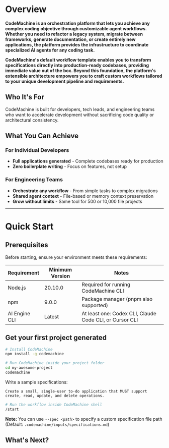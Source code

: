 # Overview

**CodeMachine is an orchestration platform that lets you achieve any complex coding objective through customizable agent workflows. Whether you need to refactor a legacy system, migrate between frameworks, generate documentation, or create entirely new applications, the platform provides the infrastructure to coordinate specialized AI agents for any coding task.**

**CodeMachine's default workflow template enables you to transform specifications directly into production-ready codebases, providing immediate value out of the box. Beyond this foundation, the platform's extensible architecture empowers you to craft custom workflows tailored to your unique development pipeline and requirements.**

## Who It's For

CodeMachine is built for developers, tech leads, and engineering teams who want to accelerate development without sacrificing code quality or architectural consistency.

## What You Can Achieve

### For Individual Developers

- **Full applications generated** - Complete codebases ready for production
- **Zero boilerplate writing** - Focus on features, not setup

### For Engineering Teams

- **Orchestrate any workflow** - From simple tasks to complex migrations
- **Shared agent context** - File-based or memory context preservation
- **Grow without limits** - Same tool for 500 or 10,000 file projects

---

# Quick Start

## Prerequisites
Before starting, ensure your environment meets these requirements:

| Requirement | Minimum Version | Notes |
|------------|----------------|-------|
| Node.js | 20.10.0 | Required for running CodeMachine CLI |
| npm | 9.0.0 | Package manager (pnpm also supported) |
| AI Engine CLI | Latest | At least one: Codex CLI, Claude Code CLI, or Cursor CLI |

## Get your first project generated

```bash
# Install CodeMachine
npm install -g codemachine
```

```bash
# Run CodeMachine inside your project folder
cd my-awesome-project
codemachine
```

Write a sample specifications:
```
Create a small, single-user to-do application that MUST support create, read, update, and delete operations.
```

```bash
# Run the workflow inside CodeMachine shell
/start
```

**Note:** You can use `--spec <path>` to specify a custom specification file path (Default: `.codemachine/inputs/specifications.md`)

## What's Next?
